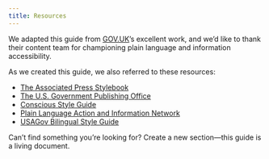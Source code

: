 ```yaml
---
title: Resources
---
```

We adapted this guide from [GOV.UK](https://www.gov.uk/)’s excellent work, and we’d like to thank their content team for championing plain language and information accessibility.

As we created this guide, we also referred to these resources:

- [The Associated Press Stylebook](https://www.apstylebook.com/)
- [The U.S. Government Publishing Office](https://www.gpo.gov/)
- [Conscious Style Guide](http://consciousstyleguide.com/)
- [Plain Language Action and Information Network](https://www.plainlanguage.gov/)
- [USAGov Bilingual Style Guide](https://www.usa.gov/style-guide/table-of-contents)

Can’t find something you’re looking for? Create a new section—this guide is a living document.
